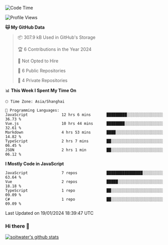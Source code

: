 <!--START_SECTION:waka-->
![Code Time](http://img.shields.io/badge/Code%20Time-3%2C058%20hrs%207%20mins-blue)

![Profile Views](http://img.shields.io/badge/Profile%20Views-0-blue)

**🐱 My GitHub Data** 

> 📦 307.9 kB Used in GitHub's Storage 
 > 
> 🏆 6 Contributions in the Year 2024
 > 
> 🚫 Not Opted to Hire
 > 
> 📜 6 Public Repositories 
 > 
> 🔑 4 Private Repositories 
 > 
📊 **This Week I Spent My Time On** 

```text
🕑︎ Time Zone: Asia/Shanghai

💬 Programming Languages: 
JavaScript               12 hrs 6 mins       █████████░░░░░░░░░░░░░░░░   36.73 % 
Vue.js                   10 hrs 44 mins      ████████░░░░░░░░░░░░░░░░░   32.61 % 
Markdown                 4 hrs 53 mins       ████░░░░░░░░░░░░░░░░░░░░░   14.82 % 
TypeScript               2 hrs 7 mins        ██░░░░░░░░░░░░░░░░░░░░░░░   06.45 % 
JSON                     2 hrs 1 min         ██░░░░░░░░░░░░░░░░░░░░░░░   06.12 % 
```

**I Mostly Code in JavaScript** 

```text
JavaScript               7 repos             ████████████████░░░░░░░░░   63.64 % 
Vue                      2 repos             █████░░░░░░░░░░░░░░░░░░░░   18.18 % 
TypeScript               1 repo              ██░░░░░░░░░░░░░░░░░░░░░░░   09.09 % 
C#                       1 repo              ██░░░░░░░░░░░░░░░░░░░░░░░   09.09 % 
```




 Last Updated on 19/01/2024 18:39:47 UTC
<!--END_SECTION:waka-->

### Hi there 👋
[![soitwater's github stats](https://github-readme-stats.vercel.app/api?username=soitwater)](https://github.com/soitwater/github-readme-stats)
